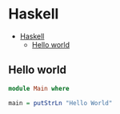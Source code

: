 # Haskell

<!--ts-->
* [Haskell](hasekll.md#haskell)
   * [Hello world](hasekll.md#hello-world)

<!-- Added by: runner, at: Fri Jul 16 10:44:30 UTC 2021 -->

<!--te-->

## Hello world
```haskell
module Main where

main = putStrLn "Hello World"
```
